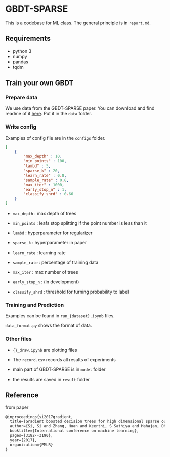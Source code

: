 # GBDT-SPARSE

This is a codebase for ML class. The general principle is in `report.md`.

## Requirements
- python 3
- numpy
- pandas
- tqdm

## Train your own GBDT

### Prepare data

We use data from the GBDT-SPARSE paper. You can download and find readme of it [here](http://manikvarma.org/downloads/XC/XMLRepository.html). Put it in the `data` folder.



### Write config

Examples of config file are in the `configs` folder.

```json
[
    {
        "max_depth" : 10,
        "min_points" : 100,
        "lambd" : 5,
        "sparse_k" : 20,
        "learn_rate" : 0.8,
        "sample_rate" : 0.8,
        "max_iter" : 1000,
        "early_stop_n" : 1,
        "classify_shrd" : 0.66
    }
]
```

- `max_depth` :  max depth of trees

- `min_points` : leafs stop splitting if the point number is less than it

- `lambd` : hyperparameter  for regularizer

- `sparse_k` : hyperparameter in paper

- `learn_rate` : learning rate

- `sample_rate` : percentage of training data

- `max_iter` : max number of trees

- `early_stop_n` : (in development)

- `classify_shrd` : threshold for turning probability to label

### Training and Prediction

Examples can be found in `run_{dataset}.ipynb` files.

`data_format.py` shows the format of data.

### Other files

- `{}_draw.ipynb` are plotting files

- The `record.csv` records all results of experiments

- main part of GBDT-SPARSE is in `model` folder

- the results are saved in `result` folder

## Reference

from paper

```tex
@inproceedings{si2017gradient,
  title={Gradient boosted decision trees for high dimensional sparse output},
  author={Si, Si and Zhang, Huan and Keerthi, S Sathiya and Mahajan, Dhruv and Dhillon, Inderjit S and Hsieh, Cho-Jui},
  booktitle={International conference on machine learning},
  pages={3182--3190},
  year={2017},
  organization={PMLR}
}
```
